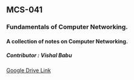 ## MCS-041
### Fundamentals of Computer Networking.

#### A collection of notes on Computer Networking.
##### Contributor : Vishal Babu
[Google Drive Link](https://drive.google.com/drive/folders/1u_WnUqH1boq1VfKDUXwV8xzUN80PPsax)
